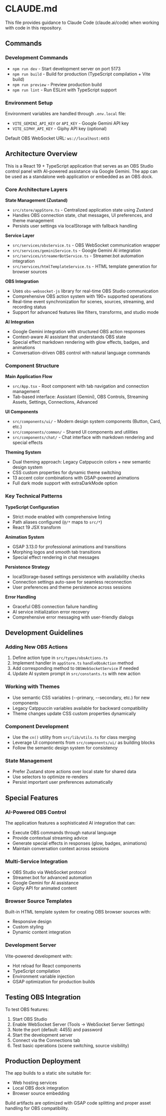 # CLAUDE.md

This file provides guidance to Claude Code (claude.ai/code) when working with code in this repository.

## Commands

### Development Commands
- `npm run dev` - Start development server on port 5173
- `npm run build` - Build for production (TypeScript compilation + Vite build)
- `npm run preview` - Preview production build
- `npm run lint` - Run ESLint with TypeScript support

### Environment Setup
Environment variables are handled through `.env.local` file:
- `VITE_GEMINI_API_KEY` or `API_KEY` - Google Gemini API key
- `VITE_GIPHY_API_KEY` - Giphy API key (optional)

Default OBS WebSocket URL: `ws://localhost:4455`

## Architecture Overview

This is a React 19 + TypeScript application that serves as an OBS Studio control panel with AI-powered assistance via Google Gemini. The app can be used as a standalone web application or embedded as an OBS dock.

### Core Architecture Layers

**State Management (Zustand)**
- `src/store/appStore.ts` - Centralized application state using Zustand
- Handles OBS connection state, chat messages, UI preferences, and theme management
- Persists user settings via localStorage with fallback handling

**Service Layer**
- `src/services/obsService.ts` - OBS WebSocket communication wrapper
- `src/services/geminiService.ts` - Google Gemini AI integration
- `src/services/streamerBotService.ts` - Streamer.bot automation integration
- `src/services/htmlTemplateService.ts` - HTML template generation for browser sources

**OBS Integration**
- Uses `obs-websocket-js` library for real-time OBS Studio communication
- Comprehensive OBS action system with 190+ supported operations
- Real-time event synchronization for scenes, sources, streaming, and recording status
- Support for advanced features like filters, transforms, and studio mode

**AI Integration**
- Google Gemini integration with structured OBS action responses
- Context-aware AI assistant that understands OBS state
- Special effect markdown rendering with glow effects, badges, and animations
- Conversation-driven OBS control with natural language commands

### Component Structure

**Main Application Flow**
- `src/App.tsx` - Root component with tab navigation and connection management
- Tab-based interface: Assistant (Gemini), OBS Controls, Streaming Assets, Settings, Connections, Advanced

**UI Components**
- `src/components/ui/` - Modern design system components (Button, Card, etc.)
- `src/components/common/` - Shared UI components and utilities
- `src/components/chat/` - Chat interface with markdown rendering and special effects

**Theming System**
- Dual theming approach: Legacy Catppuccin colors + new semantic design system
- CSS custom properties for dynamic theme switching
- 13 accent color combinations with GSAP-powered animations
- Full dark mode support with extraDarkMode option

### Key Technical Patterns

**TypeScript Configuration**
- Strict mode enabled with comprehensive linting
- Path aliases configured (`@/*` maps to `src/*`)
- React 19 JSX transform

**Animation System**
- GSAP 3.13.0 for professional animations and transitions
- Morphing logos and smooth tab transitions
- Special effect rendering in chat messages

**Persistence Strategy**
- localStorage-based settings persistence with availability checks
- Connection settings auto-save for seamless reconnection
- User preferences and theme persistence across sessions

**Error Handling**
- Graceful OBS connection failure handling
- AI service initialization error recovery
- Comprehensive error messaging with user-friendly dialogs

## Development Guidelines

### Adding New OBS Actions
1. Define action type in `src/types/obsActions.ts`
2. Implement handler in `appStore.ts` `handleObsAction` method
3. Add corresponding method to `OBSWebSocketService` if needed
4. Update AI system prompt in `src/constants.ts` with new action

### Working with Themes
- Use semantic CSS variables (--primary, --secondary, etc.) for new components
- Legacy Catppuccin variables available for backward compatibility
- Theme changes update CSS custom properties dynamically

### Component Development
- Use the `cn()` utility from `src/lib/utils.ts` for class merging
- Leverage UI components from `src/components/ui/` as building blocks
- Follow the semantic design system for consistency

### State Management
- Prefer Zustand store actions over local state for shared data
- Use selectors to optimize re-renders
- Persist important user preferences automatically

## Special Features

### AI-Powered OBS Control
The application features a sophisticated AI integration that can:
- Execute OBS commands through natural language
- Provide contextual streaming advice
- Generate special effects in responses (glow, badges, animations)
- Maintain conversation context across sessions

### Multi-Service Integration
- OBS Studio via WebSocket protocol
- Streamer.bot for advanced automation
- Google Gemini for AI assistance
- Giphy API for animated content

### Browser Source Templates
Built-in HTML template system for creating OBS browser sources with:
- Responsive design
- Custom styling
- Dynamic content integration

### Development Server
Vite-powered development with:
- Hot reload for React components
- TypeScript compilation
- Environment variable injection
- GSAP optimization for production builds

## Testing OBS Integration

To test OBS features:
1. Start OBS Studio
2. Enable WebSocket Server (Tools → WebSocket Server Settings)
3. Note the port (default: 4455) and password
4. Start the development server
5. Connect via the Connections tab
6. Test basic operations (scene switching, source visibility)

## Production Deployment

The app builds to a static site suitable for:
- Web hosting services
- Local OBS dock integration
- Browser source embedding

Build artifacts are optimized with GSAP code splitting and proper asset handling for OBS compatibility.